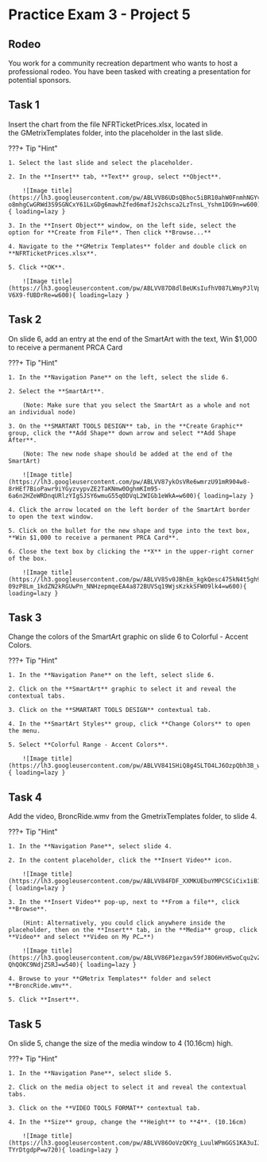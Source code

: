 # Practice Exam 3 - Project 5

## Rodeo
You work for a community recreation department who wants to host a professional rodeo. You have been tasked with creating a presentation for potential sponsors.

## Task 1
 
Insert the chart from the file NFRTicketPrices.xlsx, located in the GMetrixTemplates folder, into the placeholder in the last slide.

???+ Tip "Hint"

    1. Select the last slide and select the placeholder.

    2. In the **Insert** tab, **Text** group, select **Object**.

        ![Image title](https://lh3.googleusercontent.com/pw/ABLVV86UDsQBhoc5iBR10ahW0FnmhNGYvQt7pixwGQE7NSk4RQQJ9d-o8mhgCwGRWd3S9SGNCxY61LxGDg6mawhZfed6mafJs2chsca2LzTnsL_Yshm1DG9n=w600){ loading=lazy }

    3. In the **Insert Object** window, on the left side, select the option for **Create from File**. Then click **Browse...**

    4. Navigate to the **GMetrix Templates** folder and double click on **NFRTicketPrices.xlsx**.

    5. Click **OK**.

        ![Image title](https://lh3.googleusercontent.com/pw/ABLVV87D8dlBeUKsIufhV087LWmyPJlVpYuGmHGiOF8SyFSTTZr6I2tuBIOJiG3KBC4s1IhhcGIA3Rn5xcuHFdQpMc5bQUIIUCEouzVKANI-V6X9-fUBDrRe=w600){ loading=lazy }

## Task 2

On slide 6, add an entry at the end of the SmartArt with the text, Win $1,000 to receive a permanent PRCA Card

???+ Tip "Hint"

    1. In the **Navigation Pane** on the left, select the slide 6.

    2. Select the **SmartArt**.

        (Note: Make sure that you select the SmartArt as a whole and not an individual node)

    3. On the **SMARTART TOOLS DESIGN** tab, in the **Create Graphic** group, click the **Add Shape** down arrow and select **Add Shape After**.

        (Note: The new node shape should be added at the end of the SmartArt)

        ![Image title](https://lh3.googleusercontent.com/pw/ABLVV87ykOsVRe6wmrzU91mR904w8-8rHEf7BioPawr9iYGyzvypvZE2TaKNmw0OghmKIm95-6a6n2HZeWRDnqURlzYIgSJSY6wmuG55q0DVqL2WIGb1eWkA=w600){ loading=lazy }

    4. Click the arrow located on the left border of the SmartArt border to open the text window.

    5. Click on the bullet for the new shape and type into the text box, **Win $1,000 to receive a permanent PRCA Card**.

    6. Close the text box by clicking the **X** in the upper-right corner of the box.

        ![Image title](https://lh3.googleusercontent.com/pw/ABLVV85v0JBhEm_kgkQesc475kN4t5gh9LE1XzO4wHE0Zga_mM1MBysmzGK-09zP8Lm_1kdZN2kRGUwPn_NNHzepmqeEA4a872BUVSq19WjsKzkkSFW09lk4=w600){ loading=lazy }

## Task 3

Change the colors of the SmartArt graphic on slide 6 to Colorful - Accent Colors.

???+ Tip "Hint"

    1. In the **Navigation Pane** on the left, select slide 6.

    2. Click on the **SmartArt** graphic to select it and reveal the contextual tabs.

    3. Click on the **SMARTART TOOLS DESIGN** contextual tab.

    4. In the **SmartArt Styles** group, click **Change Colors** to open the menu.

    5. Select **Colorful Range - Accent Colors**.

        ![Image title](https://lh3.googleusercontent.com/pw/ABLVV841SHiQ8g4SLTO4LJ6OzpQbh3B_wEy5TxZGX17VJK3kdGhENvhW27GhZxL0AhTrD_gzieLK1E2GD7VU3RnDy3GtQ4SNqYK6aV1P8FtmNmsk34TmBlen=w600){ loading=lazy }

## Task 4

Add the video, BroncRide.wmv from the GmetrixTemplates folder, to slide 4.

???+ Tip "Hint"

    1. In the **Navigation Pane**, select slide 4.

    2. In the content placeholder, click the **Insert Video** icon. 

        ![Image title](https://lh3.googleusercontent.com/pw/ABLVV84FDF_XXMKUEbuYMPCSCiCix1iB1v9p6bUBzw2veCRc6oT7CXAljGrYIHOtMc1dy9v5XAYgKBm2sjKTFQLsM7_T73Mj1YD3SxL5o3ucAugVPLxu8Tvt=w600){ loading=lazy }

    3. In the **Insert Video** pop-up, next to **From a file**, click **Browse**.
    
        (Hint: Alternatively, you could click anywhere inside the placeholder, then on the **Insert** tab, in the **Media** group, click **Video** and select **Video on My PC…**)

        ![Image title](https://lh3.googleusercontent.com/pw/ABLVV86P1ezgav59fJ8O6HvH5woCqu2vZVY_Jb3zRjFLpxwM5vaL9yU0Ck3Sxo6SQDRmMue1HW8eghMhXhaiD1dxUQ2aYoUiPCoX2258n-QhQOKC9NdjZSRJ=w540){ loading=lazy }

    4. Browse to your **GMetrix Templates** folder and select **BroncRide.wmv**.

    5. Click **Insert**.

## Task 5

On slide 5, change the size of the media window to 4 (10.16cm) high.

???+ Tip "Hint"

    1. In the **Navigation Pane**, select slide 5.

    2. Click on the media object to select it and reveal the contextual tabs.

    3. Click on the **VIDEO TOOLS FORMAT** contextual tab.

    4. In the **Size** group, change the **Height** to **4**. (10.16cm)
    
        ![Image title](https://lh3.googleusercontent.com/pw/ABLVV86OoVzQKYg_LuulWPmGGS1KA3uIJLI2RaINV0K81QRqTemSByKLHGpBjUJS_op5b0ecxUmYEGl5gOTC4H6DQflUrM5MpLV8TPBbZz3FtJ-TYrDtgdpP=w720){ loading=lazy }